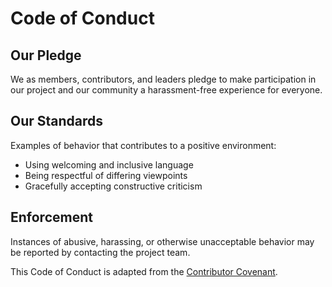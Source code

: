 # Code of Conduct

## Our Pledge

We as members, contributors, and leaders pledge to make participation in our project and our community a harassment-free experience for everyone.

## Our Standards

Examples of behavior that contributes to a positive environment:

- Using welcoming and inclusive language
- Being respectful of differing viewpoints
- Gracefully accepting constructive criticism

## Enforcement

Instances of abusive, harassing, or otherwise unacceptable behavior may be reported by contacting the project team.

This Code of Conduct is adapted from the [Contributor Covenant](https://www.contributor-covenant.org/).
